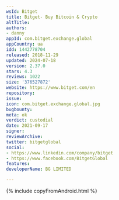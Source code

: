 ```yaml
---
wsId: Bitget
title: Bitget- Buy Bitcoin & Crypto
altTitle: 
authors:
- danny
appId: com.bitget.exchange.global
appCountry: ua
idd: 1442778704
released: 2018-11-29
updated: 2024-07-18
version: 2.37.0
stars: 4.3
reviews: 1022
size: '376527872'
website: https://www.bitget.com/en
repository: 
issue: 
icon: com.bitget.exchange.global.jpg
bugbounty: 
meta: ok
verdict: custodial
date: 2021-09-17
signer: 
reviewArchive: 
twitter: bitgetglobal
social:
- https://www.linkedin.com/company/bitget
- https://www.facebook.com/BitgetGlobal
features: 
developerName: BG LIMITED

---
```


 {% include copyFromAndroid.html %}

